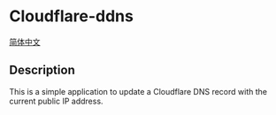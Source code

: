 # Cloudflare-ddns

[简体中文](./README.zh-CN.md)

## Description

This is a simple application to update a Cloudflare DNS record with the current public IP address.

